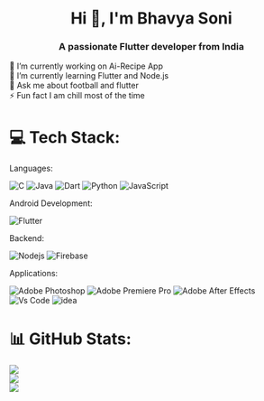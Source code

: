 <h1 align="center">Hi 👋, I'm Bhavya Soni</h1>
<h3 align="center">A passionate Flutter developer from India</h3>
🔭 I’m currently working on Ai-Recipe App
<br>🌱 I’m currently learning Flutter and Node.js<br>💬 Ask me about football and flutter<br>⚡ Fun fact I am chill most of the time


# 💻 Tech Stack:
Languages: 

![C](https://skillicons.dev/icons?i=c&theme=dark) ![Java](https://skillicons.dev/icons?i=java&theme=dark) ![Dart](https://skillicons.dev/icons?i=dart&theme=dark) ![Python](https://skillicons.dev/icons?i=python&theme=dark) ![JavaScript](https://skillicons.dev/icons?i=js&theme=dark)

Android Development: 

![Flutter](https://skillicons.dev/icons?i=flutter&theme=light)

Backend:

![Nodejs](https://skillicons.dev/icons?i=nodejs&theme=dark) ![Firebase](https://skillicons.dev/icons?i=firebase&theme=dark) 

Applications: 

 ![Adobe Photoshop](https://skillicons.dev/icons?i=ps&theme=dark) ![Adobe Premiere Pro](https://skillicons.dev/icons?i=pr&theme=dark) ![Adobe After Effects](https://skillicons.dev/icons?i=ae&theme=dark) ![Vs Code](
 https://skillicons.dev/icons?i=vscode&theme=dark) ![idea](https://skillicons.dev/icons?i=idea&theme=dark)
 
# 📊 GitHub Stats:
![](https://github-readme-stats.vercel.app/api?username=BhavyaSoni01&theme=github_dark_dimmed&hide_border=true&include_all_commits=false&count_private=true)<br/>
![](https://nirzak-streak-stats.vercel.app/?user=BhavyaSoni01&theme=github_dark_dimmed&hide_border=true)<br/>
![](https://github-readme-stats.vercel.app/api/top-langs/?username=BhavyaSoni01&theme=github_dark_dimmed&hide_border=true&include_all_commits=false&count_private=true&layout=compact)


